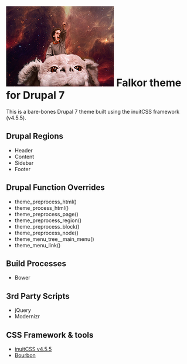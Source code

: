 ![Falkor](https://github.com/aaronlsilber/falkor/blob/master/assets/img/screenshot.png)
Falkor theme for Drupal 7
=========================

This is a bare-bones Drupal 7 theme built using the inuitCSS framework (v4.5.5).

Drupal Regions
-------------------------

* Header
* Content
* Sidebar
* Footer


Drupal Function Overrides
-------------------------

* theme_preprocess_html()
* theme_process_html()
* theme_preprocess_page()
* theme_preprocess_region()
* theme_preprocess_block()
* theme_preprocess_node()
* theme_menu_tree__main_menu()
* theme_menu_link()


Build Processes
-------------------------

* Bower


3rd Party Scripts
-------------------------

* jQuery
* Modernizr


CSS Framework & tools
-------------------------

* [inuitCSS v4.5.5](https://github.com/csswizardry/inuit.css/tree/v4.5.5)
* [Bourbon](bourbon.io)